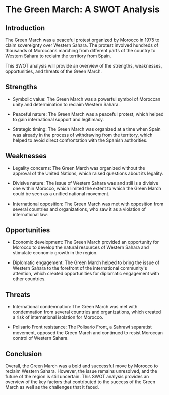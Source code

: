 
# The Green March: A SWOT Analysis
## Introduction
The Green March was a peaceful protest organized by Morocco in 1975 to claim sovereignty over Western Sahara. The protest involved hundreds of thousands of Moroccans marching from different parts of the country to Western Sahara to reclaim the territory from Spain.

This SWOT analysis will provide an overview of the strengths, weaknesses, opportunities, and threats of the Green March.

## Strengths
* Symbolic value: The Green March was a powerful symbol of Moroccan unity and determination to reclaim Western Sahara.

* Peaceful nature: The Green March was a peaceful protest, which helped to gain international support and legitimacy.

* Strategic timing: The Green March was organized at a time when Spain was already in the process of withdrawing from the territory, which helped to avoid direct confrontation with the Spanish authorities.

## Weaknesses
* Legality concerns: The Green March was organized without the approval of the United Nations, which raised questions about its legality.

* Divisive nature: The issue of Western Sahara was and still is a divisive one within Morocco, which limited the extent to which the Green March could be seen as a unified national movement.

* International opposition: The Green March was met with opposition from several countries and organizations, who saw it as a violation of international law.

## Opportunities
* Economic development: The Green March provided an opportunity for Morocco to develop the natural resources of Western Sahara and stimulate economic growth in the region.

* Diplomatic engagement: The Green March helped to bring the issue of Western Sahara to the forefront of the international community's attention, which created opportunities for diplomatic engagement with other countries.

## Threats
* International condemnation: The Green March was met with condemnation from several countries and organizations, which created a risk of international isolation for Morocco.

* Polisario Front resistance: The Polisario Front, a Sahrawi separatist movement, opposed the Green March and continued to resist Moroccan control of Western Sahara.

## Conclusion
Overall, the Green March was a bold and successful move by Morocco to reclaim Western Sahara. However, the issue remains unresolved, and the future of the region is still uncertain. This SWOT analysis provides an overview of the key factors that contributed to the success of the Green March as well as the challenges that it faced.
